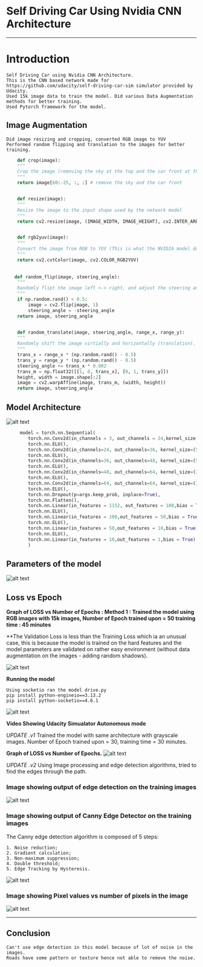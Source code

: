 Self Driving Car Using Nvidia CNN Architecture<a name="TOP"></a>
===================

- - - - 
# Introduction #

    Self Driving Car using Nvidia CNN Architecture.
    This is the CNN based network made for https://github.com/udacity/self-driving-car-sim simulator provided by Udacity. 
    Used 15k image data to train the model. Did various Data Augmentation methods for better training.
    Used Pytorch framework for the model.







## Image Augmentation ##




    Did image resizing and cropping, converted RGB image to YUV
    Performed random flipping and translation to the images for better training.
    
    
    
    
    
```python
    def crop(image):
    """
    Crop the image (removing the sky at the top and the car front at the bottom)
    """
    return image[60:-25, :, :] # remove the sky and the car front


    def resize(image):
    """
    Resize the image to the input shape used by the network model
    """
    return cv2.resize(image, (IMAGE_WIDTH, IMAGE_HEIGHT), cv2.INTER_AREA)


    def rgb2yuv(image):
    """
    Convert the image from RGB to YUV (This is what the NVIDIA model does)
    """
    return cv2.cvtColor(image, cv2.COLOR_RGB2YUV)
    
    
   def random_flip(image, steering_angle):
    """
    Randomly flipt the image left <-> right, and adjust the steering angle.
    """
    if np.random.rand() < 0.5:
        image = cv2.flip(image, 1)
        steering_angle = -steering_angle
    return image, steering_angle


    def random_translate(image, steering_angle, range_x, range_y):
    """
    Randomly shift the image virtially and horizontally (translation).
    """
    trans_x = range_x * (np.random.rand() - 0.5)
    trans_y = range_y * (np.random.rand() - 0.5)
    steering_angle += trans_x * 0.002
    trans_m = np.float32([[1, 0, trans_x], [0, 1, trans_y]])
    height, width = image.shape[:2]
    image = cv2.warpAffine(image, trans_m, (width, height))
    return image, steering_angle
```





## Model Architecture ##








![alt text](https://github.com/Laveen-exe/Self_Driving_Car_CNN/blob/main/Media/cnn-architecture-624x890.png)















```python
     model = torch.nn.Sequential(
        torch.nn.Conv2d(in_channels = 3, out_channels = 24,kernel_size = (5,5), stride = (2,2)),
        torch.nn.ELU(),
        torch.nn.Conv2d(in_channels=24, out_channels=36, kernel_size=(5, 5), stride=(2, 2)),
        torch.nn.ELU(),
        torch.nn.Conv2d(in_channels=36, out_channels=48, kernel_size=(5, 5), stride=(2, 2)),
        torch.nn.ELU(),
        torch.nn.Conv2d(in_channels=48, out_channels=64, kernel_size=(3,3), stride=(1, 1)),
        torch.nn.ELU(),
        torch.nn.Conv2d(in_channels=64, out_channels=64, kernel_size=(3,3), stride=(1, 1)),
        torch.nn.ELU(),
        torch.nn.Dropout(p=args.keep_prob, inplace=True),
        torch.nn.Flatten(),
        torch.nn.Linear(in_features = 1152, out_features = 100,bias = True),
        torch.nn.ELU(),
        torch.nn.Linear(in_features = 100,out_features = 50,bias = True),
        torch.nn.ELU(),
        torch.nn.Linear(in_features = 50,out_features = 10,bias = True),
        torch.nn.ELU(),
        torch.nn.Linear(in_features = 10,out_features = 1,bias = True)
        )
```



## Parameters of the model ##






![alt text](https://github.com/Laveen-exe/Self_Driving_Car_CNN/blob/main/Media/Parmeters.PNG)










## Loss vs Epoch ##






**Graph of LOSS vs Number of Epochs : Method 1 : Trained the model using RGB images with 15k images, Number of Epoch trained upon = 50 training time : 45 minutes**




**The Validation Loss is less than the Training Loss which ia an unusual case, this is because the model is trained on the hard features and the model parameters are validated on rather easy environment (without data augmentation on the images - adding random shadows).








![alt text](https://github.com/Laveen-exe/Self_Driving_Car_CNN/blob/main/Media/Loss.png)



**Running the model**


    Using socketio ran the model drive.py 
    pip install python-engineio==3.13.2
    pip install python-socketio==4.6.1




![alt text](https://github.com/Laveen-exe/Self_Driving_Car_CNN/blob/main/Media/Simulator.gif)


**Video Showing Udacity Simualator Autonomous mode**






*UPDATE .v1*
Trained the model with same architecture with grayscale images. Number of Epoch trained upon = 30, training time = 30 minutes.






**Graph of LOSS vs Number of Epochs.**
![alt text](https://github.com/Laveen-exe/Self_Driving_Car_CNN/blob/main/Media/Loss_for_grayscale_images.PNG)






*UPDATE .v2*
Using Image processing and edge detection algorithms, tried to find the edges through the path.






### Image showing output of edge detection on the training images ###



![alt text](https://github.com/Laveen-exe/Self_Driving_Car_CNN/blob/main/Media/Various_edge_detectors.PNG)











### Image showing output of Canny Edge Detector on the training images ###





The Canny edge detection algorithm is composed of 5 steps:


    1. Noise reduction;
    2. Gradient calculation;
    3. Non-maximum suppression;
    4. Double threshold;
    5. Edge Tracking by Hysteresis.
    
    
    
    
    
    
![alt text](https://github.com/Laveen-exe/Self_Driving_Car_CNN/blob/main/Media/Various_edge_detectors.PNG)





### Image showing Pixel values vs number of pixels in the image ###






![alt text](https://github.com/Laveen-exe/Self_Driving_Car_CNN/blob/main/Media/Pixel_Values.PNG)

- - - - 

## Conclusion ##



    Can't use edge detection in this model because of lot of noise in the images.
    Roads have some pattern or texture hence not able to remove the noise.

